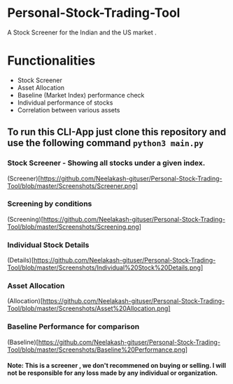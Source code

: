 # Personal-Stock-Trading-Tool
A Stock Screener for the Indian and the US market . 

# Functionalities
- Stock Screener
- Asset Allocation
- Baseline (Market Index) performance check
- Individual performance of stocks
- Correlation between various assets

## To run this CLI-App just clone this repository and use the following command `python3 main.py`

### Stock Screener - Showing all stocks under a given index.
(Screener)[https://github.com/Neelakash-gituser/Personal-Stock-Trading-Tool/blob/master/Screenshots/Screener.png]

### Screening by conditions
(Screening)[https://github.com/Neelakash-gituser/Personal-Stock-Trading-Tool/blob/master/Screenshots/Screening.png]

### Individual Stock Details
(Details)[https://github.com/Neelakash-gituser/Personal-Stock-Trading-Tool/blob/master/Screenshots/Individual%20Stock%20Details.png]

### Asset Allocation
(Allocation)[https://github.com/Neelakash-gituser/Personal-Stock-Trading-Tool/blob/master/Screenshots/Asset%20Allocation.png]

### Baseline Performance for comparison
(Baseline)[https://github.com/Neelakash-gituser/Personal-Stock-Trading-Tool/blob/master/Screenshots/Baseline%20Performance.png]


#### Note: This is a screener , we don't recommened on buying or selling. I will not be responsible for any loss made by any individual or organization.
